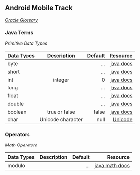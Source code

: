

## Android Mobile Track
_[Oracle Glossary](http://www.oracle.com/technetwork/java/glossary-135216.html)_
### Java Terms 
_Primitive Data Types_

| Data Types                  | Description         | Default    | Resource   |
| ---------------------       |:-------------------:| ----------:| ---------: |
| byte                        |    | ...       | [java docs](https://docs.oracle.com/javase/tutorial/java/nutsandbolts/datatypes.html)   |
| short                        |    | ...      | [java docs](https://docs.oracle.com/javase/tutorial/java/nutsandbolts/datatypes.html)   |
| int                         | integer             |    0       | [java docs](https://docs.oracle.com/javase/tutorial/java/nutsandbolts/datatypes.html)|
| long                        |    | ...      | [java docs](https://docs.oracle.com/javase/tutorial/java/nutsandbolts/datatypes.html)   |
| float                        |    | ...      | [java docs](https://docs.oracle.com/javase/tutorial/java/nutsandbolts/datatypes.html)   |
| double                        |    | ...      | [java docs](https://docs.oracle.com/javase/tutorial/java/nutsandbolts/datatypes.html)   |
| boolean                     | true or false       | false      | [java docs](https://docs.oracle.com/javase/tutorial/java/nutsandbolts/datatypes.html) |
| char                        | Unicode character   | null       | [Unicode](https://www.fileformat.info/info/unicode/char/0000/index.htm)   |

### Operators
_Math Operators_

| Data Types                  | Description         | Default    | Resource   |
| ---------------------       |:-------------------:| ----------:| ---------: |
| modulo                      |                     | ...        | [java math docs](http://tutorials.jenkov.com/java/math-operators-and-math-class.html#remainder-modulo)   |

